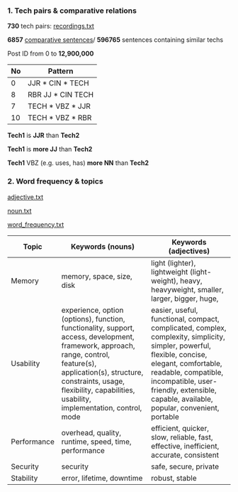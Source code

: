 ### 1. Tech pairs & comparative relations

**730** tech pairs: [recordings.txt](https://github.com/hy3440/diffSimilarTech/blob/master/out/tech_v6/recordings.txt)

**6857** [comparative sentences](https://github.com/hy3440/diffSimilarTech/blob/master/out/tech_v6/sentences_.txt)/ **596765** sentences containing similar techs

Post ID from 0 to **12,900,000**

| No   | Pattern           |
| ---- | ----------------- |
| 0    | JJR * CIN * TECH  |
| 8    | RBR JJ * CIN TECH |
| 7    | TECH * VBZ * JJR  |
| 10   | TECH * VBZ * RBR  |

**Tech1** is **JJR** than **Tech2**

**Tech1** is **more JJ** than **Tech2**

**Tech1** VBZ (e.g. uses, has) **more NN** than **Tech2**

### 2. Word frequency & topics

[adjective.txt](https://github.com/hy3440/diffSimilarTech/blob/master/out/tech_v6/adjective.txt)

[noun.txt](https://github.com/hy3440/diffSimilarTech/blob/master/out/tech_v6/noun.txt)

[word_frequency.txt](https://github.com/hy3440/diffSimilarTech/blob/master/out/tech_v6/word_frequency_v5.txt)

| Topic       | Keywords (nouns)                                             | Keywords (adjectives)                                        |
| ----------- | ------------------------------------------------------------ | ------------------------------------------------------------ |
| Memory      | memory, space, size, disk                                    | light (lighter), lightweight (light-weight), heavy, heavyweight, smaller, larger, bigger, huge, |
| Usability   | experience, option (options), function, functionality, support, access, development, framework, approach, range, control, feature(s), application(s), structure, constraints, usage, flexibility, capabilities, usability, implementation, control, mode | easier, useful, functional, compact, complicated, complex, complexity, simplicity, simpler, powerful, flexible, concise, elegant, comfortable, readable, compatible, incompatible, user-friendly, extensible, capable, available, popular, convenient, portable |
| Performance | overhead, quality, runtime, speed, time, performance         | efficient,  quicker, slow, reliable, fast, effective, inefficient, accurate, consistent |
| Security    | security                                                     | safe, secure, private                                        |
| Stability   | error, lifetime, downtime                                    | robust, stable                                               |




